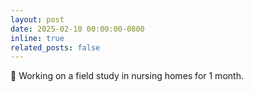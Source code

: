 ```yaml
---
layout: post
date: 2025-02-10 00:00:00-0800
inline: true
related_posts: false
---
```


[//]: # (🤝 Our team, [AnySign]&#40;https://anysign.net&#41;, is proud to be the accessibility sponsor)

[//]: # (for [CPS-IoT Week 2024]&#40;https://cps-iot-week2024.ie.cuhk.edu.hk/&#41; in Hong Kong, offering ASL)


[//]: # (interpretation. We’re thrilled to have supported the first sign language presentation at CPS-IoT Week. Additionally, we)

[//]: # (presented our work on Sensor+AR at the [FMSys]&#40;https://fmsys24.github.io/&#41;.)


🏡 Working on a field study in nursing homes for 1 month.